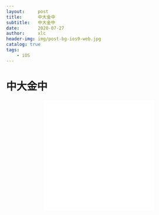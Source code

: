 ```yaml
---
layout:     post
title:      中大金中
subtitle:   中大金中
date:       2020-07-27
author:     xlc
header-img: img/post-bg-ios9-web.jpg
catalog: true
tags:
    - iOS
---
```

# 中大金中

<p>
    <div style="width:100%; height:350px;border:none;text-align:center">
		<iframe allowtransparency="yes" frameborder="0" width="300" height="300" src="./ad8xx-zakqh.html"/>
	</div>
</p>